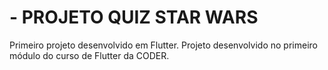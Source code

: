 # - PROJETO QUIZ STAR WARS

Primeiro projeto desenvolvido em Flutter.
Projeto desenvolvido no primeiro módulo do curso de Flutter da CODER.

